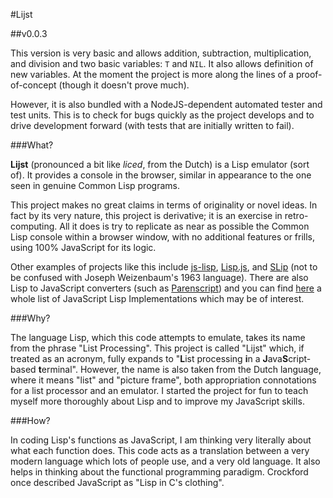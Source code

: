 #Lijst

##v0.0.3

This version is very basic and allows addition, subtraction, multiplication, and division and two basic variables: `T` and `NIL`. It also allows definition of new variables. At the moment the project is more along the lines of a proof-of-concept (though it doesn't prove much).

However, it is also bundled with a NodeJS-dependent automated tester and test units. This is to check for bugs quickly as the project develops and to drive development forward (with tests that are initially written to fail).

###What?

**Lijst** (pronounced a bit like *liced*, from the Dutch) is a Lisp emulator (sort of). It provides a console in the browser, similar in appearance to the one seen in genuine Common Lisp programs.

This project makes no great claims in terms of originality or novel ideas. In fact by its very nature, this project is derivative; it is an exercise in retro-computing. All it does is try to replicate as near as possible the Common Lisp console within a browser window, with no additional features or frills, using 100% JavaScript for its logic.

Other examples of projects like this include [js-lisp](https://github.com/willurd/js-lisp), [Lisp.js](https://github.com/arian/LISP.js), and [SLip](http://lisperator.net/slip/) (not to be confused with Joseph Weizenbaum's 1963 language). There are also Lisp to JavaScript converters (such as [Parenscript](http://common-lisp.net/project/parenscript/)) and you can find [here](http://ceaude.twoticketsplease.de/js-lisps.html) a whole list of JavaScript Lisp Implementations which may be of interest.

###Why?

The language Lisp, which this code attempts to emulate, takes its name from the phrase "List Processing". This project is called "Lijst" which, if treated as an acronym, fully expands to "**L**ist processing **i**n a **J**ava**S**cript-based **t**erminal". However, the name is also taken from the Dutch language, where it means "list" and "picture frame", both appropriation connotations for a list processor and an emulator. I started the project for fun to teach myself more thoroughly about Lisp and to improve my JavaScript skills.

###How?

In coding Lisp's functions as JavaScript, I am thinking very literally about what each function does. This code acts as a translation between a very modern language which lots of people use, and a very old language. It also helps in thinking about the functional programming paradigm. Crockford once described JavaScript as "Lisp in C's clothing".

